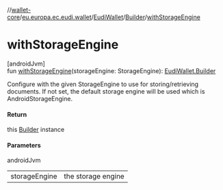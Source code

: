 //[wallet-core](../../../../index.md)/[eu.europa.ec.eudi.wallet](../../index.md)/[EudiWallet](../index.md)/[Builder](index.md)/[withStorageEngine](with-storage-engine.md)

# withStorageEngine

[androidJvm]\
fun [withStorageEngine](with-storage-engine.md)(storageEngine: StorageEngine): [EudiWallet.Builder](index.md)

Configure with the given StorageEngine to use for storing/retrieving documents. If not set, the default storage engine will be used which is AndroidStorageEngine.

#### Return

this [Builder](index.md) instance

#### Parameters

androidJvm

| | |
|---|---|
| storageEngine | the storage engine |
